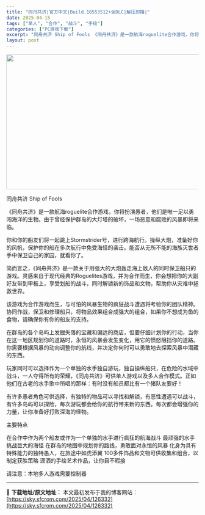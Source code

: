 ```yaml
---
title: "同舟共济|官方中文|Build.18553512+全DLC|解压即撸|"
date: 2025-04-15
tags: ["单人", "合作", "战斗", "手绘"]
categories: ["PC游戏下载"]
excerpt: "同舟共济 Ship of Fools 《同舟共济》是一款航海roguelite合作游戏，你将扮演愚者，他们是唯一足以勇闯海洋的生物。由于曾经保护群岛的大灯塔的破坏，一场恶意和腐败的风暴即将来临。 你和你的船友们将一起跳上Stormstrider号，进行跨海航行。操纵大炮，准备好你的风帆，保护你的船在&hellip;"
layout: post
---
```


<img class="aligncenter size-full wp-image-126323" src="https://sky.sfcrom.com/wp-content/uploads/2025/04/2025041507251964.webp" alt="" width="616" height="353" />

同舟共济 Ship of Fools

《同舟共济》是一款航海roguelite合作游戏，你将扮演愚者，他们是唯一足以勇闯海洋的生物。由于曾经保护群岛的大灯塔的破坏，一场恶意和腐败的风暴即将来临。

你和你的船友们将一起跳上Stormstrider号，进行跨海航行。操纵大炮，准备好你的风帆，保护你的船在多次航行中免受海怪的袭击。能否从无所不能的海族灭世者手中保卫自己的家园，就看你了。

简而言之，《同舟共济》是一款关于用强大的大炮轰走海上敌人的同时保卫船只的游戏。灵感来自于现代经典的Roguelites游戏，并为合作而生，你会想把你的大副好友带到甲板上，享受划船的战斗，同时解锁新的饰品和文物，帮助你从灾难中拯救世界。

该游戏为合作游戏而生，与可怕的风暴生物的疯狂战斗遭遇将考验你的团队精神。协同作战，保卫和修理船只，将物品效果组合成强大的组合，如果你不想成为鱼的食物，请确保你有你的船友的支持。

在群岛的各个岛屿上发掘失落的宝藏和偏远的商店，但要仔细计划你的行动，当你在这一地区规划你的道路时，永恒的风暴会发生变化，用它的愤怒阻挡你的道路。你需要根据风暴的动向调整你的航线，并决定你何时可以勇敢地去探索风暴中潜藏的东西。

玩家同时可以选择作为一个单独的水手独自游玩，独自操纵船只，在危险的水域中战斗，一人夺得所有的荣耀，《同舟共济》可供单人游戏以及多人合作模式。正如他们在古老的水手歌中所唱的那样：有时没有船员都比有一个猪队友要好！

有许多愚者角色可供选择，有独特的物品可以寻找和解锁，有恶性遭遇可以战斗，有许多岛屿可以探险，每次游玩都会给你的航行带来新的东西。每次都会增强你的力量，让你准备好打败深海的怪物。

主要特点

在合作中作为两个船友或作为一个单独的水手进行疯狂的航海战斗
最顽强的水手挑战巨大的海怪
在群岛的地图中规划你的路线，勇敢面对永恒的风暴
化身为具有特殊能力的独特愚人，在旅途中如虎添翼
100多件饰品和文物可供收集和组合，以制定获胜策略
潇洒的手绘艺术作品，让你目不暇接

请注意：本地多人游戏需要控制器

---
📖 **下载地址/原文地址：** 本文最初发布于我的博客网站：[https://sky.sfcrom.com/2025/04/126332](https://sky.sfcrom.com/2025/04/126332)
